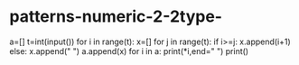 # patterns-numeric-2-2type-
a=[]
t=int(input())
for i in range(t):
  x=[]
  for j in range(t):
    if i>=j:
      x.append(i+1)
    else:
      x.append(" ")
  a.append(x)
for i in a:
  print(*i,end=" ")
  print()
